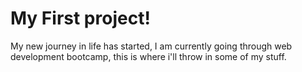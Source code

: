 # My First project!
My new journey in life has started, I am currently going through web development bootcamp, this is where i'll throw in some of my stuff.
